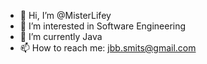 - 👋 Hi, I’m @MisterLifey
- 👀 I’m interested in Software Engineering
- 🌱 I’m currently Java 
- 📫 How to reach me: jbb.smits@gmail.com

<!---
MisterLifey/MisterLifey is a ✨ special ✨ repository because its `README.md` (this file) appears on your GitHub profile.
You can click the Preview link to take a look at your changes.
--->
